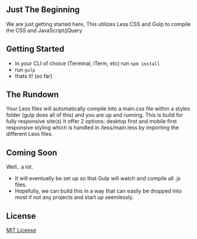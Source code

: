 ## Just The Beginning

We are just getting started here, 
This utilizes Less CSS and Gulp to compile the CSS and JavaScript/jQuery

## Getting Started
- In your CLI of choice (Terminal, iTerm, etc) run `npm install`
- run `gulp`
- thats it! (so far)

## The Rundown

Your Less files will automatically compile into a main.css file within a styles folder (gulp does all of this) and you are up and running.
This is build for fully responsive site(s)
It offer 2 options: desktop first and mobile first responsive styling which is handled in /less/main.less by importing the different Less files.

## Coming Soon
Well.. a lot.

- It will eventually be set up so that Gulp will watch and compile all .js files.
- Hopefully, we can build this in a way that can easily be dropped into most if not any projects and start up seemlessly.

## License

[MIT License](http://opensource.org/licenses/MIT)